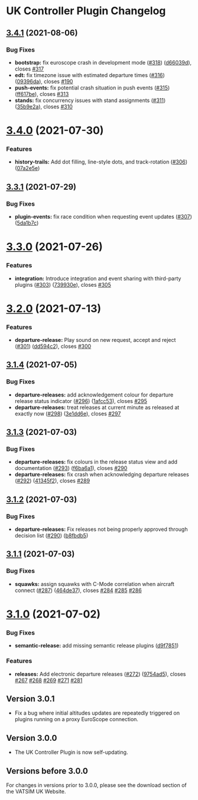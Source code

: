 # UK Controller Plugin Changelog

## [3.4.1](https://github.com/VATSIM-UK/uk-controller-plugin/compare/3.4.0...3.4.1) (2021-08-06)


### Bug Fixes

* **bootstrap:** fix euroscope crash in development mode ([#318](https://github.com/VATSIM-UK/uk-controller-plugin/issues/318)) ([d66039d](https://github.com/VATSIM-UK/uk-controller-plugin/commit/d66039dc09e261256dd9159f0292c9f4276b4d5f)), closes [#317](https://github.com/VATSIM-UK/uk-controller-plugin/issues/317)
* **edt:** fix timezone issue with estimated departure times ([#316](https://github.com/VATSIM-UK/uk-controller-plugin/issues/316)) ([09396da](https://github.com/VATSIM-UK/uk-controller-plugin/commit/09396dad1de7f0b39a9fc93a1b7b49a10eafb59f)), closes [#190](https://github.com/VATSIM-UK/uk-controller-plugin/issues/190)
* **push-events:** fix potential crash situation in push events ([#315](https://github.com/VATSIM-UK/uk-controller-plugin/issues/315)) ([ff617be](https://github.com/VATSIM-UK/uk-controller-plugin/commit/ff617bef3c4af9edbb10a59ab9d02353519fd5bb)), closes [#313](https://github.com/VATSIM-UK/uk-controller-plugin/issues/313)
* **stands:** fix concurrency issues with stand assignments ([#311](https://github.com/VATSIM-UK/uk-controller-plugin/issues/311)) ([35b9e2a](https://github.com/VATSIM-UK/uk-controller-plugin/commit/35b9e2aee816ad18eac941832bbc377d742ec949)), closes [#310](https://github.com/VATSIM-UK/uk-controller-plugin/issues/310)

# [3.4.0](https://github.com/VATSIM-UK/uk-controller-plugin/compare/3.3.1...3.4.0) (2021-07-30)


### Features

* **history-trails:** Add dot filling, line-style dots, and track-rotation ([#306](https://github.com/VATSIM-UK/uk-controller-plugin/issues/306)) ([07a2e5e](https://github.com/VATSIM-UK/uk-controller-plugin/commit/07a2e5e7d34519062e3aa9e921f5c4227e3a4481))

## [3.3.1](https://github.com/VATSIM-UK/uk-controller-plugin/compare/3.3.0...3.3.1) (2021-07-29)


### Bug Fixes

* **plugin-events:** fix race condition when requesting event updates ([#307](https://github.com/VATSIM-UK/uk-controller-plugin/issues/307)) ([5da1b7c](https://github.com/VATSIM-UK/uk-controller-plugin/commit/5da1b7c444217d8aa2bb0dae6a4185e28319ee32))

# [3.3.0](https://github.com/VATSIM-UK/uk-controller-plugin/compare/3.2.0...3.3.0) (2021-07-26)


### Features

* **integration:** Introduce integration and event sharing with third-party plugins ([#303](https://github.com/VATSIM-UK/uk-controller-plugin/issues/303)) ([739930e](https://github.com/VATSIM-UK/uk-controller-plugin/commit/739930e53b12210f541c12dbd0f55b052cfee82b)), closes [#305](https://github.com/VATSIM-UK/uk-controller-plugin/issues/305)

# [3.2.0](https://github.com/VATSIM-UK/uk-controller-plugin/compare/3.1.4...3.2.0) (2021-07-13)


### Features

* **departure-release:** Play sound on new request, accept and reject ([#301](https://github.com/VATSIM-UK/uk-controller-plugin/issues/301)) ([dd594c2](https://github.com/VATSIM-UK/uk-controller-plugin/commit/dd594c2c4415a4b9cbacf01ec7709f2be1071502)), closes [#300](https://github.com/VATSIM-UK/uk-controller-plugin/issues/300)

## [3.1.4](https://github.com/VATSIM-UK/uk-controller-plugin/compare/3.1.3...3.1.4) (2021-07-05)


### Bug Fixes

* **departure-releases:** add acknowledgement colour for departure release status indicator ([#296](https://github.com/VATSIM-UK/uk-controller-plugin/issues/296)) ([1afcc53](https://github.com/VATSIM-UK/uk-controller-plugin/commit/1afcc5356b0ade6af422d5a3b7149cde7706473c)), closes [#295](https://github.com/VATSIM-UK/uk-controller-plugin/issues/295)
* **departure-releases:** treat releases at current minute as released at exactly now ([#298](https://github.com/VATSIM-UK/uk-controller-plugin/issues/298)) ([3e1dd6e](https://github.com/VATSIM-UK/uk-controller-plugin/commit/3e1dd6e9b6fa1976514811200d2ea3a0c5dc10f3)), closes [#297](https://github.com/VATSIM-UK/uk-controller-plugin/issues/297)

## [3.1.3](https://github.com/VATSIM-UK/uk-controller-plugin/compare/3.1.2...3.1.3) (2021-07-03)


### Bug Fixes

* **departure-releases:** fix colours in the release status view and add documentation ([#293](https://github.com/VATSIM-UK/uk-controller-plugin/issues/293)) ([f6ba6a1](https://github.com/VATSIM-UK/uk-controller-plugin/commit/f6ba6a10202938ca9fc974df7df877660c3ffa9c)), closes [#290](https://github.com/VATSIM-UK/uk-controller-plugin/issues/290)
* **departure-releases:** fix crash when acknowledging departure releases ([#292](https://github.com/VATSIM-UK/uk-controller-plugin/issues/292)) ([41345f2](https://github.com/VATSIM-UK/uk-controller-plugin/commit/41345f257b1fa5922aa9a0d349fdbae9c5de98df)), closes [#289](https://github.com/VATSIM-UK/uk-controller-plugin/issues/289)

## [3.1.2](https://github.com/VATSIM-UK/uk-controller-plugin/compare/3.1.1...3.1.2) (2021-07-03)


### Bug Fixes

* **departure-releases:** Fix releases not being properly approved through decision list ([#290](https://github.com/VATSIM-UK/uk-controller-plugin/issues/290)) ([b8fbdb5](https://github.com/VATSIM-UK/uk-controller-plugin/commit/b8fbdb5776d40bb3e235a3e5430a5fbbb396165c))

## [3.1.1](https://github.com/VATSIM-UK/uk-controller-plugin/compare/3.1.0...3.1.1) (2021-07-03)


### Bug Fixes

* **squawks:** assign squawks with C-Mode correlation when aircraft connect ([#287](https://github.com/VATSIM-UK/uk-controller-plugin/issues/287)) ([464de37](https://github.com/VATSIM-UK/uk-controller-plugin/commit/464de37f4cecea93c8e0fda9eec3f87985fe7c86)), closes [#284](https://github.com/VATSIM-UK/uk-controller-plugin/issues/284) [#285](https://github.com/VATSIM-UK/uk-controller-plugin/issues/285) [#286](https://github.com/VATSIM-UK/uk-controller-plugin/issues/286)

# [3.1.0](https://github.com/VATSIM-UK/uk-controller-plugin/compare/3.0.1...3.1.0) (2021-07-02)


### Bug Fixes

* **semantic-release:** add missing semantic release plugins ([d9f7851](https://github.com/VATSIM-UK/uk-controller-plugin/commit/d9f785110240a0e402055359039fb5570fa802f1))


### Features

* **releases:** Add electronic departure releases ([#272](https://github.com/VATSIM-UK/uk-controller-plugin/issues/272)) ([9754ad5](https://github.com/VATSIM-UK/uk-controller-plugin/commit/9754ad540e39de0164bd1de13a7628287e16be56)), closes [#267](https://github.com/VATSIM-UK/uk-controller-plugin/issues/267) [#268](https://github.com/VATSIM-UK/uk-controller-plugin/issues/268) [#269](https://github.com/VATSIM-UK/uk-controller-plugin/issues/269) [#271](https://github.com/VATSIM-UK/uk-controller-plugin/issues/271) [#281](https://github.com/VATSIM-UK/uk-controller-plugin/issues/281)

## Version 3.0.1

- Fix a bug where initial altitudes updates are repeatedly triggered on plugins running on a proxy EuroScope connection.

## Version 3.0.0

- The UK Controller Plugin is now self-updating.

## Versions before 3.0.0

For changes in versions prior to 3.0.0, please see the download section of the VATSIM UK Website.

